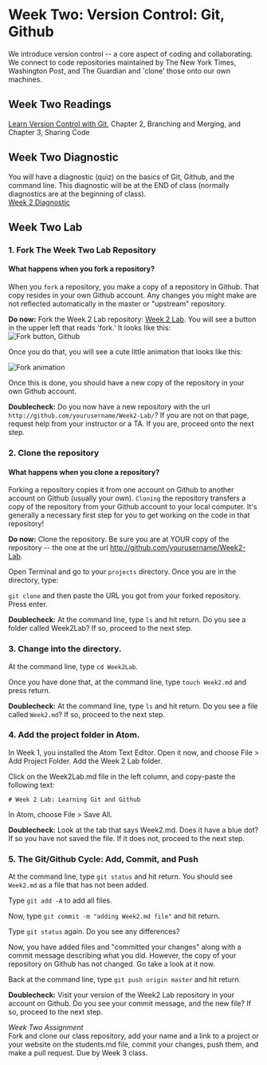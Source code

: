# Week Two: Version Control: Git, Github

We introduce version control -- a core aspect of coding and collaborating. We connect to code repositories maintained by The New York Times, Washington Post, and The Guardian and 'clone' those onto our own machines.

## Week Two Readings

[Learn Version Control with Git](https://www.git-tower.com/learn/git/ebook/en/command-line/introduction#start), Chapter 2, Branching and Merging, and Chapter 3, Sharing Code<br>

## Week Two Diagnostic
You will have a diagnostic (quiz) on the basics of Git, Github, and the command line. This diagnostic will be at the END of class (normally diagnostics are at the beginning of class). <Br>
[Week 2 Diagnostic](https://github.com/fullstackjournalists/Week2-Diagnostic)

## Week Two Lab

### 1. Fork The Week Two Lab Repository

#### What happens when you fork a repository?

When you `fork` a repository, you make a copy of a repository in Github. That copy resides in your own Github account. Any changes you might make are not reflected automatically in the master or "upstream" repository.

**Do now:** Fork the Week 2 Lab repository: [Week 2 Lab](). You will see a button in the upper left that reads 'fork.' It looks like this: <br>
![Fork button, Github](http://)

Once you do that, you will see a cute little animation that looks like this: <br>

![Fork animation]()

Once this is done, you should have a new copy of the repository in your own Github account.

**Doublecheck:** Do you now have a new repository with the url `http://github.com/yourusername/Week2-Lab/`? If you are not on that page, request help from your instructor or a TA. If you are, proceed onto the next step.

### 2. Clone the repository

#### What happens when you clone a repository?

Forking a repository copies it from one account on Github to another account on Github (usually your own). `Cloning` the repository transfers a copy of the repository from your Github account to your local computer. It's generally a necessary first step for you to get working on the code in that repository!

**Do now:** Clone the repository. Be sure you are at YOUR copy of the repository -- the one at the url http://github.com/yourusername/Week2-Lab.

Open Terminal and go to your `projects` directory. Once you are in the directory, type:

`git clone` and then paste the URL you got from your forked repository. Press enter.

**Doublecheck:** At the command line, type `ls` and hit return. Do you see a folder called Week2Lab? If so, proceed to the next step.

### 3. Change into the directory.

At the command line, type `cd Week2Lab`.

Once you have done that, at the command line, type `touch Week2.md` and press return.

**Doublecheck:** At the command line, type `ls` and hit return. Do you see a file called `Week2.md`? If so, proceed to the next step.

### 4. Add the project folder in Atom.

In Week 1, you installed the Atom Text Editor. Open it now, and choose File > Add Project Folder. Add the Week 2 Lab folder.

Click on the Week2Lab.md file in the left column, and copy-paste the following text:

`# Week 2 Lab: Learning Git and Github`

In Atom, choose File > Save All.

**Doublecheck:** Look at the tab that says Week2.md. Does it have a blue dot? If so you have not saved the file. If it does not, proceed to the next step.

### 5. The Git/Github Cycle: Add, Commit, and Push

At the command line, type `git status` and hit return. You should see `Week2.md` as a file that has not been added.

Type `git add -A` to add all files.

Now, type `git commit -m "adding Week2.md file"` and hit return.

Type `git status` again. Do you see any differences?

Now, you have added files and "committed your changes" along with a commit message describing what you did. However, the copy of your repository on Github has not changed. Go take a look at it now.

Back at the command line, type `git push origin master` and hit return.

**Doublecheck:** Visit your version of the Week2 Lab repository in your account on Github. Do you see your commit message, and the new file? If so, proceed to the next step.















*Week Two Assignment*<br>
Fork and clone our class repository, add your name and a link to a project or your website on the students.md file, commit your changes, push them, and make a pull request. Due by Week 3 class.<br>
